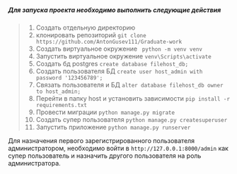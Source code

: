 ##### Для запуска проекта необходимо выполнить следующие действия
>
>1. Создать отдельную директорию
>2. клонировать репозиторий ``` git clone https://github.com/AntonGusev111/Graduate-work ```
>3. Создать виртуальное окружение ``` python -m venv venv```
>4. Запустить виртуальное окружение ``` venv\Scripts\activate ```
>5. Создать бд postgres ```create database filehost_db;```
>6. Создать пользователя БД ```create user host_admin with password '123456789';```
>7. Связать пользователя и БД ```alter database filehost_db owner to host_admin;```
>8. Перейти в папку host и установить зависимости ```pip install -r requirements.txt```
>9. Провести миграции ```python manage.py migrate```
>10. Создать супер пользователя ```python manage.py createsuperuser```
>11. Запустить приложение ```python manage.py runserver```

Для назначения первого зарегистрированного пользователя администратором, необходимо войти в ```http://127.0.0.1:8000/admin``` как супер пользователь и назначить другого пользователя на роль администратора.
